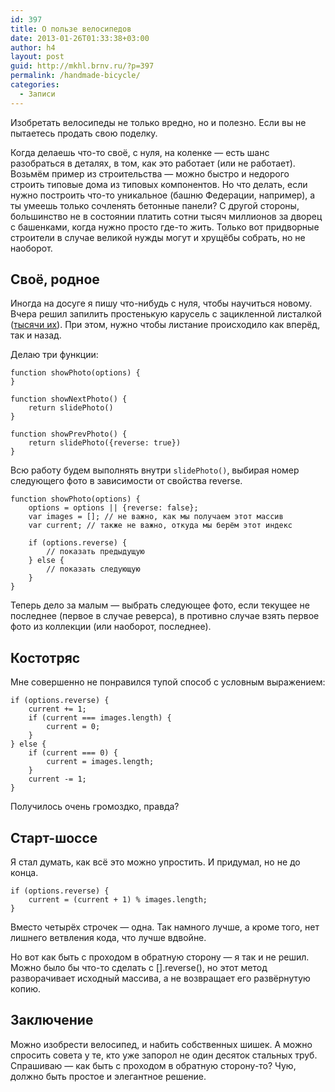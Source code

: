 ```yaml
---
id: 397
title: О пользе велосипедов
date: 2013-01-26T01:33:38+03:00
author: h4
layout: post
guid: http://mkhl.brnv.ru/?p=397
permalink: /handmade-bicycle/
categories:
  - Записи
---
```

Изобретать велосипеды не только вредно, но и полезно. Если вы не пытаетесь продать свою поделку.

Когда делаешь что-то своё, с нуля, на коленке — есть шанс разобраться в деталях, в том, как это работает (или не работает). Возьмём пример из строительства — можно быстро и недорого строить типовые дома из типовых компонентов. Но что делать, если нужно построить что-то уникальное (башню Федерации, например), а ты умеешь только сочленять бетонные панели? С другой стороны, большинство не в состоянии платить сотни тысяч миллионов за дворец с башенками, когда нужно просто где-то жить. Только вот придворные строители в случае великой нужды могут и хрущёбы собрать, но не наоборот.

## Своё, родное

Иногда на досуге я пишу что-нибудь с нуля, чтобы научиться новому. Вчера решил запилить простенькую карусель с зацикленной листалкой ([тысячи их](http://plugins.jquery.com/tag/slider/)). При этом, нужно чтобы листание происходило как вперёд, так и назад.

Делаю три функции:

    function showPhoto(options) {
    }
    
    function showNextPhoto() {
        return slidePhoto()
    }
    
    function showPrevPhoto() {
        return slidePhoto({reverse: true})
    }
    

Всю работу будем выполнять внутри `slidePhoto()`, выбирая номер следующего фото в зависимости от свойства reverse.

    function showPhoto(options) {
        options = options || {reverse: false};
        var images = []; // не важно, как мы получаем этот массив
        var current; // также не важно, откуда мы берём этот индекс
    
        if (options.reverse) {
            // показать предыдущую
        } else {
            // показать следующую
        }
    }
    

Теперь дело за малым — выбрать следующее фото, если текущее не последнее (первое в случае реверса), в противно случае взять первое фото из коллекции (или наоборот, последнее).

## Костотряс

Мне совершенно не понравился тупой способ с условным выражением:

    if (options.reverse) {
        current += 1;
        if (current === images.length) {
            current = 0;
        }
    } else {
        if (current === 0) {
            current = images.length;
        }
        current -= 1;
    }
    

Получилось очень громоздко, правда?

## Старт-шоссе

Я стал думать, как всё это можно упростить. И придумал, но не до конца.

    if (options.reverse) {
        current = (current + 1) % images.length;
    }
    

Вместо четырёх строчек — одна. Так намного лучше, а кроме того, нет лишнего ветвления кода, что лучше вдвойне.

Но вот как быть с проходом в обратную сторону — я так и не решил. Можно было бы что-то сделать с [].reverse(), но этот метод разворачивает исходный массива, а не возвращает его развёрнутую копию.

## Заключение

Можно изобрести велосипед, и набить собственных шишек. А можно спросить совета у те, кто уже запорол не один десяток стальных труб. Спрашиваю — как быть с проходом в обратную сторону-то? Чую, должно быть простое и элегантное решение.